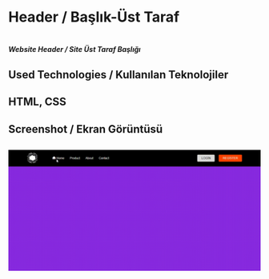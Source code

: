 <h1>Header / Başlık-Üst Taraf<h1>
<h5>Website Header / Site Üst Taraf Başlığı<h5>


<h2>Used Technologies / Kullanılan Teknolojiler<h2>
<p>HTML, CSS <p>


<h2>Screenshot / Ekran Görüntüsü<h2>

 ![](study1header.gif)
